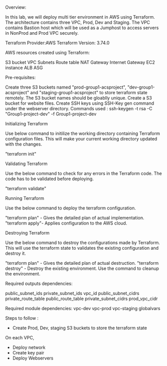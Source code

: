 Overview:

In this lab, we will deploy multi tier environment in AWS using Terraform. The architecture contains three VPC, Prod, Dev and Staging. 
The VPC contains Bastion host which will be used as a Jumphost to access servers in NonProd and Prod VPC securely. 

Terraform Provider:AWS 
Terraform Version: 3.74.0

AWS resources created using Terraform:

S3 bucket
VPC
Subnets
Route table
NAT Gateway
Internet Gateway
EC2 instance
ALB
ASG

Pre-requisites:

Create three S3 buckets named "prod-group1-acsproject", "dev-group1-acsproject" and "staging-group1-acsproject" to store terraform state remotely. The S3 bucket names should be gloablly unique.
Create a S3 bucket for website files.
Create SSH keys using SSH-Key gen command under the webserver directory. 
Commands used : ssh-keygen -t rsa -C "Group1-project-dev" -f Group1-project-dev


Initializing Terraform

Use below command to initilize the working directory containing Terraform configuration files. This will make your current working directory updated with the changes. 

"terraform init"

Validating Terraform

Use the below command to check for any errors in the Terraform code. The code has to be validated before deploying.

"terraform validate"

Running Terraform

Use the below command to deploy the terraform configuration. 

"terraform plan" - Gives the detailed plan of actual implementation.
"terraform apply"- Applies configuration to the AWS cloud. 

Destroying Terraform

Use the below command to destroy the configurations made by Terraform. This will use the terraform state to validates the existing configuration and destroy it.

"terraform plan" - Gives the detailed plan of actual destruction. 
"terraform destroy" - Destroy the existing environment. Use the command to cleanup the environment.

Required outputs dependencies: 

public_subnet_ids
private_subnet_ids
vpc_id
public_subnet_cidrs
private_route_table
public_route_table
private_subnet_cidrs
prod_vpc_cidr

Required module dependencies:
vpc-dev
vpc-prod
vpc-staging
globalvars


Steps to follow :

- Create Prod, Dev, staging S3 buckets to store the terraform state


On each VPC,
- Deploy network 
- Create key pair
- Deploy  Webservers











